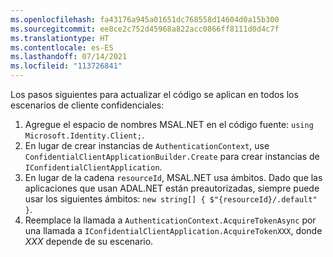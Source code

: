 ```yaml
---
ms.openlocfilehash: fa43176a945a01651dc768558d14604d0a15b300
ms.sourcegitcommit: ee8ce2c752d45968a822acc0866ff8111d0d4c7f
ms.translationtype: HT
ms.contentlocale: es-ES
ms.lasthandoff: 07/14/2021
ms.locfileid: "113726841"
---
```

Los pasos siguientes para actualizar el código se aplican en todos los escenarios de cliente confidenciales:

1. Agregue el espacio de nombres MSAL.NET en el código fuente: `using Microsoft.Identity.Client;`.
2. En lugar de crear instancias de `AuthenticationContext`, use `ConfidentialClientApplicationBuilder.Create` para crear instancias de `IConfidentialClientApplication`.
3. En lugar de la cadena `resourceId`, MSAL.NET usa ámbitos. Dado que las aplicaciones que usan ADAL.NET están preautorizadas, siempre puede usar los siguientes ámbitos: `new string[] { $"{resourceId}/.default" }`.
4. Reemplace la llamada a `AuthenticationContext.AcquireTokenAsync` por una llamada a `IConfidentialClientApplication.AcquireTokenXXX`, donde *XXX* depende de su escenario.
